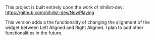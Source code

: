 This project is built entirely upon the work of nihilist-dev: https://github.com/nihilist-dev/NowPlaying

This version adds a the functionality of changing the alignment of the widget between Left Aligned and Right Aligned. I plan to add other functionalities in the future.
